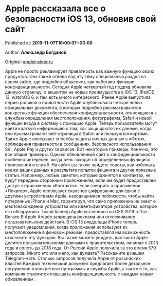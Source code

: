 
# Apple рассказала все о безопасности iOS 13, обновив свой сайт

Published at: **2019-11-07T16:00:07+00:00**

Author: **Александр Богданов**

Original: [appleinsider.ru](https://appleinsider.ru/ios/apple-rasskazala-vse-o-bezopasnosti-ios-13-obnoviv-svoj-sajt.html)

Apple не просто рекламирует приватность как важную функцию своих продуктов. Она также отвела под эту тему специальный раздел на своем сайте, где подробно объясняет, как работают функции конфиденциальности. Сегодня Apple четвертый год подряд обновила данную страницу, с акцентом на новые преимущества в iOS 13, iPadOS 13, watchOS 6, и там есть много интересного.
Ранее Apple выпустила серию роликов о приватности
Apple опубликовала четыре новых официальных документа, в которых подробно рассматриваются конкретные функции обеспечения конфиденциальности, относящиеся к службам определения местоположения, фотографиям, Safari и новой функции входа в систему с помощью Apple.
Теперь пользователи могут найти краткую информацию о том, как защищаются их данные, когда они просматривают веб-страницы в Safari или пользуются картами. Также Apple описывает способы защиты личных данных в «Фото», соблюдения приватности в сообщениях, безопасного использования Siri, Apple Pay и других сервисов. Вот некоторые примеры:
Конечно, это все общие примеры. Однако обновленный сайт о конфиденциальности особенно интересен, когда речь заходит об определенных функциях приложений и служб. На сайте вы также найдете советы, как избежать кражи ваших данных в результате попыток фишинга и другие полезные статьи.
Например, любые заметки, которые хранятся в контактах, не будут переданы сторонним приложениям, если им будет предоставлен доступ к приложению «Контакты». Если говорить о приложении «Локатор», Apple использует сквозное шифрование для связи с другими устройствами Apple, находящимися поблизости, чтобы найти потерянные iPhone и Mac, гарантируя, что само приложение не знает о местонахождении устройства или идентификаторе устройства, которое его обнаружило.
Такой баннер Apple установила на CES 2019 в Лас-Вегасе
В Apple Arcade запрещена реклама или отслеживание пользовательских действий. В iOS 13 владельцы iPhone теперь получают уведомления, когда приложения используют их местоположение в фоновом режиме, предоставляя им возможность отключить эту функцию.
Вы также можете увидеть, как часто Apple делится пользовательскими данными с правительством, начиная с 2013 года и вплоть до 2018 года. От России Apple получила за это время 579 запросов. Много это или мало, как думаете? Расскажите в нашем Telegram-чате.
Столько запросов получила Apple от российских властей
Каждый технический документ предлагает более детальное погружение в конкретные программы и службы Apple, а также в то, как компания стремится повышать конфиденциальность с каждым новым обновлением.
